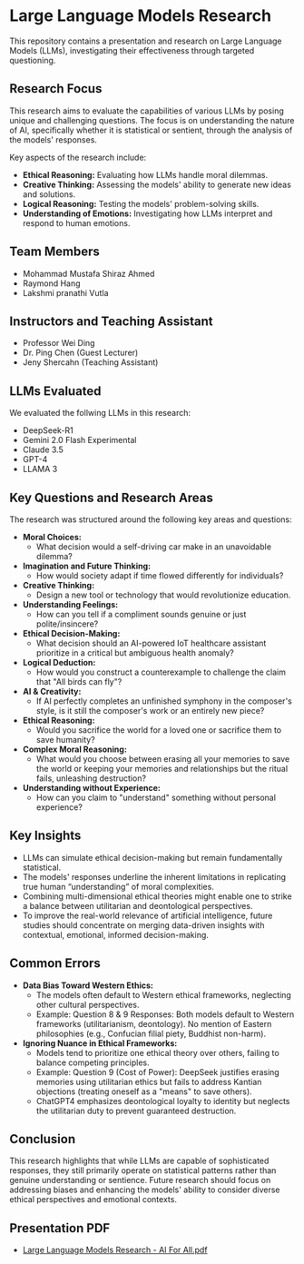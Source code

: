 # Large Language Models Research

This repository contains a presentation and research on Large Language Models (LLMs), investigating their effectiveness through targeted questioning.

## Research Focus

This research aims to evaluate the capabilities of various LLMs by posing unique and challenging questions. The focus is on understanding the nature of AI, specifically whether it is statistical or sentient, through the analysis of the models' responses.

Key aspects of the research include:

* **Ethical Reasoning:** Evaluating how LLMs handle moral dilemmas.
* **Creative Thinking:** Assessing the models' ability to generate new ideas and solutions.
* **Logical Reasoning:** Testing the models' problem-solving skills.
* **Understanding of Emotions:** Investigating how LLMs interpret and respond to human emotions.

## Team Members

* Mohammad Mustafa Shiraz Ahmed
* Raymond Hang
* Lakshmi pranathi Vutla

## Instructors and Teaching Assistant
* Professor Wei Ding
* Dr. Ping Chen (Guest Lecturer)
* Jeny Shercahn (Teaching Assistant)

## LLMs Evaluated

We evaluated the follwing LLMs in this research:

* DeepSeek-R1
* Gemini 2.0 Flash Experimental
* Claude 3.5
* GPT-4
* LLAMA 3

## Key Questions and Research Areas

The research was structured around the following key areas and questions:

* **Moral Choices:**
    * What decision would a self-driving car make in an unavoidable dilemma?
* **Imagination and Future Thinking:**
    * How would society adapt if time flowed differently for individuals?
* **Creative Thinking:**
    * Design a new tool or technology that would revolutionize education.
* **Understanding Feelings:**
    * How can you tell if a compliment sounds genuine or just polite/insincere?
* **Ethical Decision-Making:**
    * What decision should an AI-powered IoT healthcare assistant prioritize in a critical but ambiguous health anomaly?
* **Logical Deduction:**
    * How would you construct a counterexample to challenge the claim that "All birds can fly"?
* **AI & Creativity:**
    * If AI perfectly completes an unfinished symphony in the composer's style, is it still the composer's work or an entirely new piece?
* **Ethical Reasoning:**
    * Would you sacrifice the world for a loved one or sacrifice them to save humanity?
* **Complex Moral Reasoning:**
    * What would you choose between erasing all your memories to save the world or keeping your memories and relationships but the ritual fails, unleashing destruction?
* **Understanding without Experience:**
    * How can you claim to "understand" something without personal experience?

## Key Insights

* LLMs can simulate ethical decision-making but remain fundamentally statistical.
* The models' responses underline the inherent limitations in replicating true human “understanding” of moral complexities.
* Combining multi-dimensional ethical theories might enable one to strike a balance between utilitarian and deontological perspectives.
* To improve the real-world relevance of artificial intelligence, future studies should concentrate on merging data-driven insights with contextual, emotional, informed decision-making.

## Common Errors

* **Data Bias Toward Western Ethics:**
    * The models often default to Western ethical frameworks, neglecting other cultural perspectives.
    * Example: Question 8 & 9 Responses: Both models default to Western frameworks (utilitarianism, deontology). No mention of Eastern philosophies (e.g., Confucian filial piety, Buddhist non-harm).
* **Ignoring Nuance in Ethical Frameworks:**
    * Models tend to prioritize one ethical theory over others, failing to balance competing principles.
    * Example: Question 9 (Cost of Power): DeepSeek justifies erasing memories using utilitarian ethics but fails to address Kantian objections (treating oneself as a "means" to save others).
    * ChatGPT4 emphasizes deontological loyalty to identity but neglects the utilitarian duty to prevent guaranteed destruction.

## Conclusion

This research highlights that while LLMs are capable of sophisticated responses, they still primarily operate on statistical patterns rather than genuine understanding or sentience. Future research should focus on addressing biases and enhancing the models' ability to consider diverse ethical perspectives and emotional contexts.

## Presentation PDF

* [Large Language Models Research - AI For All.pdf](Large%20Language%20Models%20Research%20-%20AI%20For%20All.pdf)
